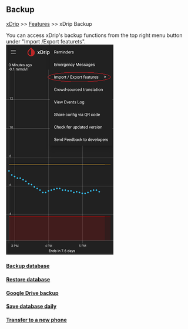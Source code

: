 ## Backup
[xDrip](../README.md) >> [Features](./Features_page.md) >> xDrip Backup  
  
You can access xDrip's backup functions from the top right menu button under "Import /Export featurets".  
![](./images/Backup.png)  
  
#### [Backup database](./Backup-Database)
#### [Restore database](./Restore-Database)
#### [Google Drive backup](./GoogleDriveBackup.md)
#### [Save database daily](./Backup/SaveDaily.md)
#### [Transfer to a new phone](./New-Phone.md)
  
  
